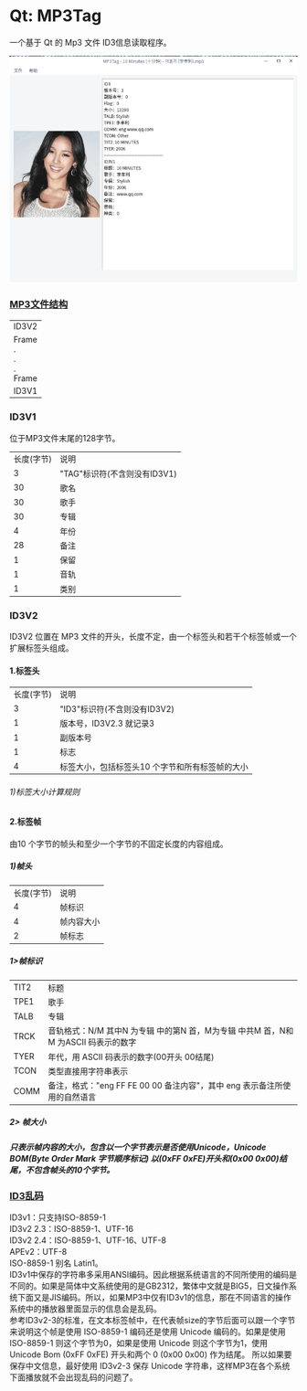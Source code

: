 # Qt: MP3Tag
一个基于 Qt 的 Mp3 文件 ID3信息读取程序。  

![alt](preview.png)

### [MP3文件结构](https://blog.csdn.net/fulinwsuafcie/article/details/8972346)
<table>
<tr><td>ID3V2</td></tr>
<tr><td>Frame<br>.<br>.<br>.<br>Frame</td></tr>
<tr><td>ID3V1</td></tr>
</table>

### ID3V1
位于MP3文件末尾的128字节。  
<table>
<tr><td>长度(字节)</td><td>说明</td></tr>
<tr><td>3</td><td>"TAG"标识符(不含则没有ID3V1)</td></tr>
<tr><td>30</td><td>歌名</td></tr>
<tr><td>30</td><td>歌手</td></tr>
<tr><td>30</td><td>专辑</td></tr>
<tr><td>4</td><td>年份</td></tr>
<tr><td>28</td><td>备注</td></tr>
<tr><td>1</td><td>保留</td></tr>
<tr><td>1</td><td>音轨</td></tr>
<tr><td>1</td><td>类别</td></tr>
</table>

### ID3V2
ID3V2 位置在 MP3 文件的开头，长度不定，由一个标签头和若干个标签帧或一个扩展标签头组成。  
#### 1.标签头
<table>
<tr><td>长度(字节)</td><td>说明</td></tr>
<tr><td>3</td><td>"ID3"标识符(不含则没有ID3V2)</td></tr>
<tr><td>1</td><td>版本号，ID3V2.3 就记录3</td></tr>
<tr><td>1</td><td>副版本号</td></tr>
<tr><td>1</td><td>标志</td></tr>
<tr><td>4</td><td>标签大小，包括标签头10 个字节和所有标签帧的大小</td></tr>
</table>

###### 1)标签大小计算规则
#### 2.标签帧
由10 个字节的帧头和至少一个字节的不固定长度的内容组成。  
##### 1)帧头  
<table>
<tr><td>长度(字节)</td><td>说明</td></tr>
<tr><td>4</td><td>帧标识</td></tr>
<tr><td>4</td><td>帧内容大小</td></tr>
<tr><td>2</td><td>帧标志</td></tr>
</table>

##### 1>帧标识

<table>
<tr><td>TIT2</td><td>标题</td></tr>
<tr><td>TPE1</td><td>歌手</td></tr>
<tr><td>TALB</td><td>专辑</td></tr>
<tr><td>TRCK</td><td>音轨格式：N/M 其中N 为专辑 中的第N 首，M为专辑 中共M 首，N和M 为ASCII 码表示的数字</td></tr>
<tr><td>TYER</td><td>年代，用 ASCII 码表示的数字(00开头 00结尾) </td></tr>
<tr><td>TCON</td><td>类型直接用字符串表示</td></tr>
<tr><td>COMM</td><td>备注，格式："eng FF FE 00 00 备注内容"，其中 eng 表示备注所使用的自然语言</td></tr>
</table>

##### 2> 帧大小
##### 只表示帧内容的大小，包含以一个字节表示是否使用Unicode，Unicode BOM(Byte Order Mark 字节顺序标记) 以(0xFF 0xFE)开头和(0x00 0x00)结尾，不包含帧头的10个字节。  

### [ID3乱码](http://tieba.baidu.com/p/5410932979)  
ID3v1：只支持ISO-8859-1  
ID3v2 2.3：ISO-8859-1、UTF-16  
ID3v2 2.4：ISO-8859-1、UTF-16、UTF-8  
APEv2：UTF-8  
ISO-8859-1 别名 Latin1。  
ID3v1中保存的字符串多采用ANSI编码。因此根据系统语言的不同所使用的编码是不同的。如果是简体中文系统使用的是GB2312，繁体中文就是BIG5，日文操作系统下面又是JIS编码。所以，如果MP3中仅有ID3v1的信息，那在不同语言的操作系统中的播放器里面显示的信息会是乱码。  
参考ID3v2-3的标准，在文本标签帧中，在代表帧size的字节后面可以跟一个字节来说明这个帧是使用 ISO-8859-1 编码还是使用 Unicode 编码的。如果是使用 ISO-8859-1 则这个字节为0，如果是使用 Unicode 则这个字节为1，使用 Unicode Bom (0xFF 0xFE) 开头和两个 0 (0x00 0x00) 作为结尾。
所以如果要保存中文信息，最好使用 ID3v2-3 保存 Unicode 字符串，这样MP3在各个系统下面播放就不会出现乱码的问题了。